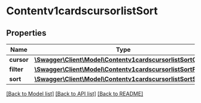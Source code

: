 # Contentv1cardscursorlistSort

## Properties
Name | Type | Description | Notes
------------ | ------------- | ------------- | -------------
**cursor** | [**\Swagger\Client\Model\Contentv1cardscursorlistSortCursor**](Contentv1cardscursorlistSortCursor.md) |  | [optional] 
**filter** | [**\Swagger\Client\Model\Contentv1cardscursorlistSortFilter**](Contentv1cardscursorlistSortFilter.md) |  | [optional] 
**sort** | [**\Swagger\Client\Model\Contentv1cardscursorlistSortSort**](Contentv1cardscursorlistSortSort.md) |  | [optional] 

[[Back to Model list]](../../README.md#documentation-for-models) [[Back to API list]](../../README.md#documentation-for-api-endpoints) [[Back to README]](../../README.md)

